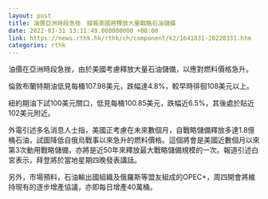 ```yaml
---
layout: post
title: 油價亞洲時段急挫　據報美國將釋放大量戰略石油儲備
date: 2022-03-31 13:11:49.000000000 +08:00
link: https://news.rthk.hk/rthk/ch/component/k2/1641831-20220331.htm
categories: rthk
---
```


油價在亞洲時段急挫，由於美國考慮釋放大量石油儲備，以應對燃料價格急升。

倫敦布蘭特期油低見每桶107.98美元，跌幅達4.8%，較早時徘徊108美元以上。

紐約期油下試100美元關口，低見每桶100.85美元，跌幅近6.5%，其後處於貼近102美元附近。

外電引述多名消息人士指，美國正考慮在未來數個月，自戰略儲備釋放多達1.8億桶石油，試圖降低自俄烏戰事以來急升的燃料價格。這個將會是美國近數個月以來第3次動用戰略儲備，亦將是近50年來釋放最大戰略儲備規模的一次。報道引述白宮表示，拜登將於當地星期四晚發表講話。

另外，市場預料，石油輸出國組織及俄羅斯等盟友組成的OPEC+，周四開會將維持現有的逐步增產協議，亦即每日增產40萬桶。

